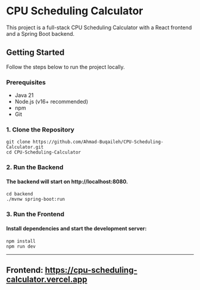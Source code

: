 # CPU Scheduling Calculator

This project is a full-stack CPU Scheduling Calculator with a React frontend and a Spring Boot backend.

## Getting Started

Follow the steps below to run the project locally.

### Prerequisites

- Java 21
- Node.js (v16+ recommended)
- npm 
- Git

### 1. Clone the Repository

```
git clone https://github.com/Ahmad-Buqaileh/CPU-Scheduling-Calculator.git
cd CPU-Scheduling-Calculator
```

### 2. Run the Backend
#### The backend will start on http://localhost:8080.
```
cd backend
./mvnw spring-boot:run
```

### 3. Run the Frontend
#### Install dependencies and start the development server:
```
npm install
npm run dev
```
---------------------------------------------------------
## Frontend: https://cpu-scheduling-calculator.vercel.app
